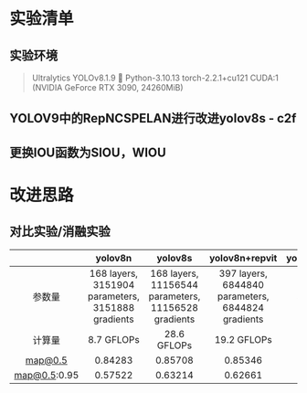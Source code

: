 # 实验清单

## 实验环境

> Ultralytics YOLOv8.1.9 🚀 Python-3.10.13 torch-2.2.1+cu121 CUDA:1 (NVIDIA GeForce RTX 3090, 24260MiB)

## YOLOV9中的RepNCSPELAN进行改进yolov8s - c2f

## 更换IOU函数为SIOU，WIOU

# 改进思路

## 对比实验/消融实验

|              |                      yolov8n                      |                       yolov8s                       |                  yolov8n+repvit                  | yolov8n+WIOU | yolov8n+repvit+WIOU |
| :----------: | :-----------------------------------------------: | :-------------------------------------------------: | :-----------------------------------------------: | :----------: | :-----------------: |
|    参数量    | 168 layers, 3151904 parameters, 3151888 gradients | 168 layers, 11156544 parameters, 11156528 gradients | 397 layers, 6844840 parameters, 6844824 gradients |  参数无改变  |     参数无改变     |
|    计算量    |                    8.7 GFLOPs                    |                     28.6 GFLOPs                     |                    19.2 GFLOPs                    |    无改变    |       无改变       |
|   map@0.5   |                      0.84283                      |                       0.85708                       |                      0.85346                      |   0.84451   |                    |
| map@0.5:0.95 |                      0.57522                      |                       0.63214                       |                      0.62661                      |   0.57738   |                    |

